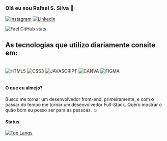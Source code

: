 ### Olá eu sou Rafael S. Silva 👋
[![Instagram](https://img.shields.io/badge/Instagram-E4405F?style=for-the-badge&logo=instagram&logoColor=white)](https://www.instagram.com/fael_dev/?igshid=YmMyMTA2M2Y%3D) [![Linkedin](https://img.shields.io/badge/LinkedIn-0077B5?style=for-the-badge&logo=linkedin&logoColor=white)](https://www.linkedin.com/in/rafael-silva-e-silva/)

![Fael GitHub stats](https://github-readme-stats.vercel.app/api?username=Faeldevs&show_icons=true&theme=synthwave)

## As tecnologias que utilizo diariamente consite em:

<div style="display: inline_block"><br/>
  <img align="center" alt="HTML5" src="https://img.shields.io/badge/HTML5-E34F26?style=for-the-badge&logo=html5&logoColor=white"/>
  <img align="center" alt="CSS3" src="https://img.shields.io/badge/CSS3-1572B6?style=for-the-badge&logo=css3&logoColor=white"/>
  <img align="center" alt="JAVASCRIPT" src="https://img.shields.io/badge/JavaScript-F7DF1E?style=for-the-badge&logo=javascript&logoColor=black"/>
  <img align="center" alt="CANVA" src="https://img.shields.io/badge/Canva-%2300C4CC.svg?&style=for-the-badge&logo=Canva&logoColor=white"/>
  <img align="center" alt="FIGMA" src="https://img.shields.io/badge/Figma-F24E1E?style=for-the-badge&logo=figma&logoColor=white"/>
</div><br/>

#### O que eu almejo?


Busco me tornar um desenvolvedor front-end, primeiramente, e com o passar do tempo
me tornar um desenvolvedor Full-Stack. Quero mostrar o quão bom eu posso ser para as pessoas. ☺

#### Status

[![Top Langs](https://github-readme-stats.vercel.app/api/top-langs/?username=faeldevs&layout=compact)](https://github.com/faeldevs/github-readme-stats)




